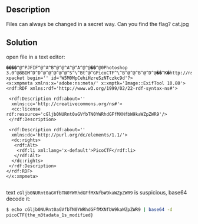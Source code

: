 ## Description
Files can always be changed in a secret way. Can you find the flag? cat.jpg

## Solution

open file in a text editor:

```
����^@^PJFIF^@^A^B^@^@^A^@^A^@^@��^@0Photoshop 3.0^@8BIM^D^D^@^@^@^@^@^S^\^Bt^@^GPicoCTF^\^B^@^@^B^@^D^@��^K�http://ns.adobe.com/xap/1.0/^@<?xpacket begin='﻿' id='W5M0MpCehiHzreSzNTczkc9d'?>
<x:xmpmeta xmlns:x='adobe:ns:meta/' x:xmptk='Image::ExifTool 10.80'>
<rdf:RDF xmlns:rdf='http://www.w3.org/1999/02/22-rdf-syntax-ns#'>

 <rdf:Description rdf:about=''
  xmlns:cc='http://creativecommons.org/ns#'>
  <cc:license rdf:resource='cGljb0NURnt0aGVfbTN0YWRhdGFfMXNfbW9kaWZpZWR9'/>
 </rdf:Description>

 <rdf:Description rdf:about=''
  xmlns:dc='http://purl.org/dc/elements/1.1/'>
  <dc:rights>
   <rdf:Alt>
    <rdf:li xml:lang='x-default'>PicoCTF</rdf:li>
   </rdf:Alt>
  </dc:rights>
 </rdf:Description>
</rdf:RDF>
</x:xmpmeta>


```

text `cGljb0NURnt0aGVfbTN0YWRhdGFfMXNfbW9kaWZpZWR9` is suspicious, base64 decode it:

```bash
$ echo cGljb0NURnt0aGVfbTN0YWRhdGFfMXNfbW9kaWZpZWR9 | base64 -d
picoCTF{the_m3tadata_1s_modified}
```
